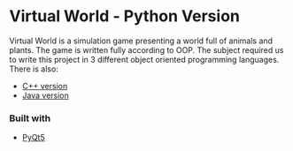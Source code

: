 
# Virtual World - Python Version

Virtual World is a simulation game presenting a world full of animals and plants. The game is written fully according to OOP. The subject required us to write this project in 3 different object oriented programming languages.
There is also:

- [C++ version](https://github.com/patrykkor/virtual-world-cpp)
- [Java version](https://github.com/patrykkor/virtual-world-java)

### Built with
- [PyQt5](https://riverbankcomputing.com/software/pyqt/)

